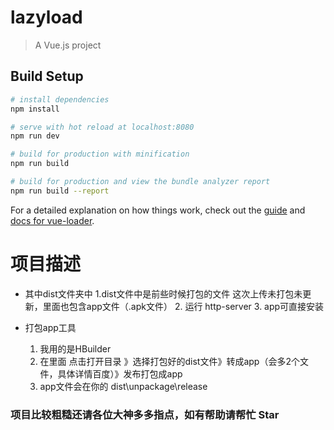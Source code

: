 # lazyload

> A Vue.js project

## Build Setup

``` bash
# install dependencies
npm install

# serve with hot reload at localhost:8080
npm run dev

# build for production with minification
npm run build

# build for production and view the bundle analyzer report
npm run build --report
```

For a detailed explanation on how things work, check out the [guide](http://vuejs-templates.github.io/webpack/) and [docs for vue-loader](http://vuejs.github.io/vue-loader).
# 项目描述
* 其中dist文件夹中
    1.dist文件中是前些时候打包的文件 这次上传未打包未更新，里面也包含app文件（.apk文件）
    2. 运行 http-server
    3. app可直接安装
  
* 打包app工具
    1. 我用的是HBuilder
    2. 在里面 点击打开目录 》选择打包好的dist文件》转成app（会多2个文件，具体详情百度）》发布打包成app 
    3. app文件会在你的 dist\unpackage\release
### 项目比较粗糙还请各位大神多多指点，如有帮助请帮忙 Star

